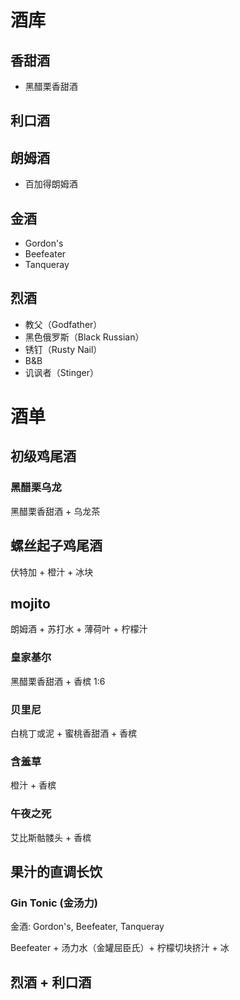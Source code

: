 # 酒库

## 香甜酒

- 黑醋栗香甜酒

## 利口酒

## 朗姆酒

- 百加得朗姆酒

## 金酒

- Gordon's
- Beefeater
- Tanqueray

## 烈酒

- 教父（Godfather）
- 黑色俄罗斯（Black Russian）
- 锈钉（Rusty Nail）
- B&B
- 讥讽者（Stinger）



# 酒单

## 初级鸡尾酒

### 黑醋栗乌龙

黑醋栗香甜酒 + 乌龙茶

## 螺丝起子鸡尾酒

伏特加 + 橙汁 + 冰块

## mojito

朗姆酒 + 苏打水 + 薄荷叶 + 柠檬汁

### 皇家基尔

黑醋栗香甜酒 + 香槟  1:6

### 贝里尼

白桃丁或泥 + 蜜桃香甜酒 + 香槟

### 含羞草

橙汁 + 香槟

### 午夜之死

艾比斯骷髅头 + 香槟


## 果汁的直调长饮

### Gin Tonic (金汤力)

金酒: Gordon's, Beefeater, Tanqueray

Beefeater +  汤力水（金罐屈臣氏）+ 柠檬切块挤汁  + 冰

## 烈酒 + 利口酒

